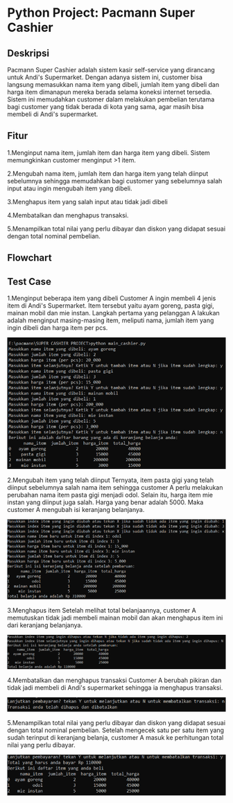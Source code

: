 # Python Project: Pacmann Super Cashier
## Deskripsi
Pacmann Super Cashier adalah sistem kasir self-service yang dirancang untuk Andi's Supermarket. Dengan adanya sistem ini, customer bisa langsung memasukkan nama item yang dibeli, jumlah item yang dibeli dan harga item dimanapun mereka berada selama koneksi internet tersedia. Sistem ini memudahkan customer dalam melakukan pembelian terutama bagi customer yang tidak berada di kota yang sama, agar masih bisa membeli di Andi's supermarket.

## Fitur
1.Menginput nama item, jumlah item dan harga item yang dibeli. Sistem memungkinkan customer menginput >1 item.

2.Mengubah nama item, jumlah item dan harga item yang telah diinput sebelumnya sehingga memudahkan bagi customer yang sebelumnya salah input atau ingin mengubah item yang dibeli.

3.Menghapus item yang salah input atau tidak jadi dibeli

4.Membatalkan dan menghapus transaksi.

5.Menampilkan total nilai yang perlu dibayar dan diskon yang didapat sesuai dengan total nominal pembelian.

## Flowchart

## Test Case
1.Menginput beberapa item yang dibeli
Customer A ingin membeli 4 jenis item di Andi's Supermarket. Item tersebut yaitu ayam goreng, pasta gigi, mainan mobil dan mie instan.
Langkah pertama yang pelanggan A lakukan adalah menginput masing-masing item, meliputi nama, jumlah item yang ingin dibeli dan harga item per pcs.

![alt text](https://github.com/fanisenohusodo/pacmann_supercashier/blob/main/image/TC1.PNG?raw=true)

2.Mengubah item yang telah diinput
Ternyata, item pasta gigi yang telah diinput sebelumnya salah nama item sehingga customer A perlu melakukan perubahan nama item pasta gigi menjadi odol.
Selain itu, harga item mie instan yang diinput juga salah. Harga yang benar adalah 5000. Maka customer A mengubah isi keranjang belanjanya.

![alt text](https://github.com/fanisenohusodo/pacmann_supercashier/blob/main/image/TC2.PNG?raw=true)

3.Menghapus item
Setelah melihat total belanjaannya, customer A memutuskan tidak jadi membeli mainan mobil dan akan menghapus item ini dari keranjang belanjanya.

![alt text](https://github.com/fanisenohusodo/pacmann_supercashier/blob/main/image/TC3.PNG?raw=true)

4.Membatalkan dan menghapus transaksi
Customer A berubah pikiran dan tidak jadi membeli di Andi's supermarket sehingga ia menghapus transaksi.

![alt text](https://github.com/fanisenohusodo/pacmann_supercashier/blob/main/image/TC4.PNG?raw=true)

5.Menampilkan total nilai yang perlu dibayar dan diskon yang didapat sesuai dengan total nominal pembelian.
Setelah mengecek satu per satu item yang sudah terinput di keranjang belanja, customer A masuk ke perhitungan total nilai yang perlu dibayar.

![alt text](https://github.com/fanisenohusodo/pacmann_supercashier/blob/main/image/TC5.PNG?raw=true)





